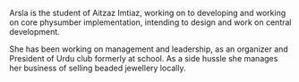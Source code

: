 Arsla is the student of Aitzaz Imtiaz, working on to developing and working on core physumber implementation, intending to design and work on central development.

She has been working on management and leadership, as an organizer and President of Urdu club formerly at school. As a side hussle she manages her business of selling
beaded jewellery locally. 
